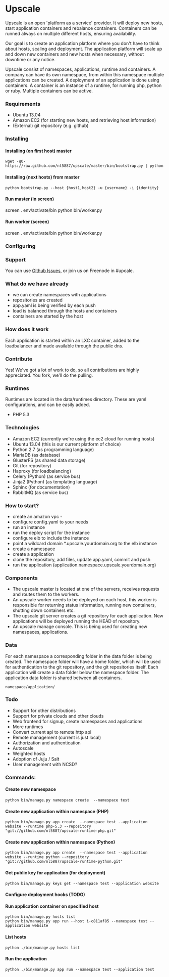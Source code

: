 # Upscale

Upscale is an open 'platform as a service' provider. It will deploy new hosts, start application containers and rebalance containers. Containers can be runned always on multiple different hosts, ensuring availability.

Our goal is to create an application platform where you don't have to think about hosts, scaling and deployment. The application platform will scale up and down new containers and new hosts when necessary, without downtime or any notice.
 
Upscale consist of namespaces, applications, runtime and containers. A company can have its own namespace, from within this namespace multiple applications can be created. A deployment of an application is done using containers. A container is an instance of a runtime, for running php, python or ruby. Multiple containers can be active.

### Requirements
 * Ubuntu 13.04
 * Amazon EC2 (for starting new hosts, and retrieving host information)
 * (External) git repository (e.g. github)

### Installing

#### Installing (on first host) master
```
wget -qO- https://raw.github.com/nl5887/upscale/master/bin/bootstrap.py | python
```

#### Installing (next hosts) from master
```
python bootstrap.py --host {host1,host2} -u {username} -i {identity}
```

#### Run master (in screen)
screen
. env/activate/bin
python bin/worker.py

#### Run worker (screen)
screen
. env/activate/bin
python bin/worker.py

### Configuring


### Support

You can use [Github Issues](https://github.com/nl5887/upscale/issues), or join us on Freenode in #upcale.

### What do we have already
- we can create namespaces with applications
- repositories are created 
- app.yaml is being verified by each push
- load is balanced through the hosts and containers
- containers are started by the host

### How does it work
Each application is started within an LXC container, added to the loadbalancer and made available through the public dns.

### Contribute
Yes! We've got a lot of work to do, so all contributions are highly appreciated. You fork, we'll do the pulling.

### Runtimes
Runtimes are located in the data/runtimes directory. These are yaml configurations, and can be easily added.
- PHP 5.3

### Technologies
- Amazon EC2 (currently we're using the ec2 cloud for running hosts)
- Ubuntu 13.04 (this is our current platform of choice)
- Python 2.7 (as programming language)
- MariaDB (as database)
- GlusterFS (as shared data storage)
- Git (for repository)
- Haproxy (for loadbalancing)
- Celery (Python) (as service bus)
- Jinja2 (Python) (as templating language)
- Sphinx (for documentation)
- RabbitMQ (as service bus)

### How to start?
- create an amazon vpc - 
- configure config.yaml to your needs
- run an instance
- run the deploy script for the instance
- configure elb to include the instance
- point a wildcard domain \*.upscale.yourdomain.org to the elb instance
- create a namespace
- create a application
- clone the repository, add files, update app.yaml, commit and push
- run the application (application.namespace.upscale.yourdomain.org)

### Components
- The upscale master is located at one of the servers, receives requests and routes them to the workers.
- An upscale worker needs to be deployed on each host, this worker is responsible for returning status information, running new containers, shutting down containers etc.
- The upscale git server creates a git repository for each application. New applications will be deployed running the HEAD of repository.
- An upscale manage console. This is being used for creating new namespaces, applications.

### Data
For each namespace a corresponding folder in the data folder is being created. The namespace folder will have a home folder, which will be used for authentication to the git repository, and the git repositories itself. Each application will create a data folder below the namespace folder. The application data folder is shared between all containers.

```
namespace/application/
```

### Todo
- Support for other distributions
- Support for private clouds and other clouds
- Web frontend for signup, create namespaces and applications
- More runtimes
- Convert current api to remote http api
- Remote management (current is just local)
- Authorization and authentication
- Autoscale
- Weighted hosts
- Adoption of Juju / Salt
- User management with NCSD?


### Commands:
#### Create new namespace
```
python bin/manage.py namespace create  --namespace test 
```

#### Create new application within namespace (PHP)
```
python bin/manage.py app create  --namespace test --application website --runtime php-5.3 --repository "git://github.com/nl5887/upscale-runtime-php.git"  
```

#### Create new application within namespace (Python)
```
python bin/manage.py app create  --namespace test --application website --runtime python --repository "git://github.com/nl5887/upscale-runtime-python.git"  
```

#### Get public key for application (for deployment)
```
python bin/manage.py keys get --namespace test --application website 
```

#### Configure deployment hooks (TODO)

#### Run application container on specified host 
```
python bin/manage.py hosts list
python bin/manage.py app run --host i-c811af85 --namespace test --application website  
```

#### List hosts
```
python ./bin/manage.py hosts list
```

#### Run the application
```
python ./bin/manage.py app run --namespace test --application test
```
